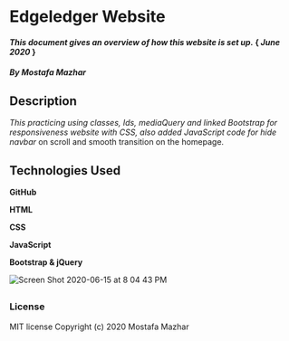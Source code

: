 ﻿# Edgeledger Website

#### _This document gives an overview of how this website is set up._ { ***June 2020*** }

##### By _**Mostafa Mazhar**_
##
## Description

_This practicing using *classes, Ids, mediaQuery* and linked *Bootstrap*  for responsiveness website with *CSS*, also added *JavaScript* code for hide _navbar__ on scroll and smooth transition on the homepage.
##

## Technologies Used

**GitHub**

**HTML** 

 **CSS**
 
**JavaScript**

**Bootstrap  &  jQuery** 

![Screen Shot 2020-06-15 at 8 04 43 PM](https://user-images.githubusercontent.com/65758011/84718616-08005600-af47-11ea-8b48-f22bf35e943e.png )
##

### License
MIT license
Copyright (c) 2020 Mostafa Mazhar
 




  


